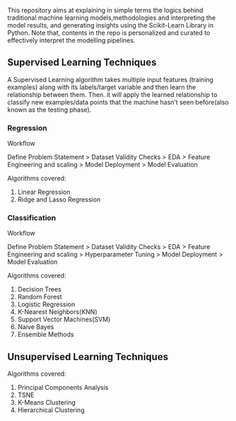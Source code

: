 This repository aims at explaining in simple terms the logics behind traditional machine learning models,methodologies and interpreting the model results, and generating insights using the Scikit-Learn Library in Python. Note that, contents in the repo is personalized and curated to effectively interpret the modelling pipelines.

## Supervised Learning Techniques

A Supervised Learning algorithm takes multiple input features (training examples) along with its labels/target variable and then learn the relationship between them. Then. it will apply the learned relationship to classify new examples/data points that the machine hasn’t seen before(also known as the testing phase).

### Regression

Workflow 

Define Problem Statement > Dataset Validity Checks > EDA > Feature Engineering and scaling > Model Deployment > Model Evaluation

Algorithms covered:
1. Linear Regression
2. Ridge and Lasso Regression


### Classification

Workflow

Define Problem Statement > Dataset Validity Checks > EDA > Feature Engineering and scaling > Hyperparameter Tuning > Model Deployment > Model Evaluation

Algorithms covered:
1. Decision Trees
2. Random Forest
3. Logistic Regression
4. K-Nearest Neighbors(KNN)
5. Support Vector Machines(SVM)
6. Naive Bayes 
7. Ensemble Methods

## Unsupervised Learning Techniques

Algorithms covered:
1. Principal Components Analysis
2. TSNE
3. K-Means Clustering
4. Hierarchical Clustering
